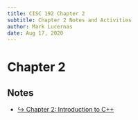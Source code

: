 ```yaml
---
title: CISC 192 Chapter 2
subtitle: Chapter 2 Notes and Activities
author: Mark Lucernas
date: Aug 17, 2020
---
```



# Chapter 2

## Notes

- [↪ Chapter 2: Introduction to C++](notes)


